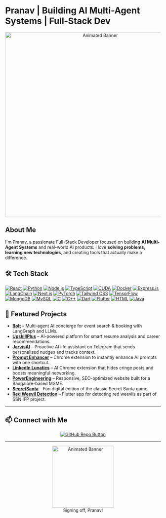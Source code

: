 # Pranav | Building AI Multi-Agent Systems | Full-Stack Dev

<div align="center">

<!-- Animated Banner -->
<img src="https://media4.giphy.com/media/v1.Y2lkPTc5MGI3NjExZTNtb2cxdW5vcGNzZXljeDRyMjdvaW55c2xicXBudWYwNDFtenBhbiZlcD12MV9pbnRlcm5hbF9naWZfYnlfaWQmY3Q9Zw/SfXCSWdTzkZxFaEnUR/giphy.gif" width="600" alt="Animated Banner">

</div>


## About Me

I'm Pranav, a passionate Full-Stack Developer focused on building **AI Multi-Agent Systems** and real-world AI products. I love **solving problems, learning new technologies**, and creating tools that actually make a difference. 

## 🛠️ Tech Stack

[![React](https://img.shields.io/badge/React-20232A?style=for-the-badge&logo=react&logoColor=61DAFB)](https://reactjs.org) 
[![Python](https://img.shields.io/badge/Python-3776AB?style=for-the-badge&logo=python&logoColor=white)](https://www.python.org/) 
[![Node.js](https://img.shields.io/badge/Node.js-339933?style=for-the-badge&logo=nodedotjs&logoColor=white)](https://nodejs.org/) 
[![TypeScript](https://img.shields.io/badge/TypeScript-007ACC?style=for-the-badge&logo=typescript&logoColor=white)](https://www.typescriptlang.org/) 
[![CUDA](https://img.shields.io/badge/CUDA-76B900?style=for-the-badge&logo=nvidia&logoColor=fff)]() 
[![Docker](https://img.shields.io/badge/Docker-2496ED?style=for-the-badge&logo=docker&logoColor=fff)]() 
[![Express.js](https://img.shields.io/badge/Express.js-404d59?style=for-the-badge&logo=express&logoColor=61DAFB)]() 
[![LangChain](https://img.shields.io/badge/LangChain-1c3c3c?style=for-the-badge&logo=langchain&logoColor=white)]() 
[![Next.js](https://img.shields.io/badge/Next.js-black?style=for-the-badge&logo=next.js&logoColor=white)]() 
[![PyTorch](https://img.shields.io/badge/PyTorch-ee4c2c?style=for-the-badge&logo=pytorch&logoColor=white)]() 
[![Tailwind CSS](https://img.shields.io/badge/Tailwind%20CSS-38B2AC?style=for-the-badge&logo=tailwind-css&logoColor=white)]() 
[![TensorFlow](https://img.shields.io/badge/TensorFlow-ff8f00?style=for-the-badge&logo=tensorflow&logoColor=white)]() 
[![MongoDB](https://img.shields.io/badge/MongoDB-4ea94b?style=for-the-badge&logo=mongodb&logoColor=white)]() 
[![MySQL](https://img.shields.io/badge/MySQL-4479A1?style=for-the-badge&logo=mysql&logoColor=fff)]() 
[![C](https://img.shields.io/badge/C-00599C?style=for-the-badge&logo=c&logoColor=white)]() 
[![C++](https://img.shields.io/badge/C++-00599C?style=for-the-badge&logo=c%2B%2B&logoColor=white)]() 
[![Dart](https://img.shields.io/badge/Dart-0175C2?style=for-the-badge&logo=dart&logoColor=white)]() 
[![Flutter](https://img.shields.io/badge/Flutter-02569B?style=for-the-badge&logo=flutter&logoColor=fff)]() 
[![HTML](https://img.shields.io/badge/HTML-E34F26?style=for-the-badge&logo=html5&logoColor=white)]() 
[![Java](https://img.shields.io/badge/Java-ED8B00?style=for-the-badge&logo=openjdk&logoColor=white)]() 



 


## 🚀 Featured Projects

- **[Bolt](https://github.com/pranav-dp/fanpitfinal)** – Multi-agent AI concierge for event search & booking with LangGraph and LLMs.  
- **[UpskillPlus](https://github.com/pranav-dp/upskill)** – AI-powered platform for smart resume analysis and career recommendations.  
- **[JarvisAI](https://github.com/pranav-dp/JarvisAI)** – Proactive AI life assistant on Telegram that sends personalized nudges and tracks context.  
- **[Prompt Enhancer](https://github.com/pranav-dp/prompt-enhancer)** – Chrome extension to instantly enhance AI prompts with one shortcut.  
- **[LinkedIn Lunatics](https://github.com/pranav-dp/linkedin-lunatics)** – AI Chrome extension that hides cringe posts and boosts meaningful networking.  
- **[PowerEngineering](https://github.com/pranav-dp/PowerEngineering)** – Responsive, SEO-optimized website built for a Bangalore-based MSME.  
- **[SecretSanta](https://github.com/pranav-dp/secretSanta)** – Fun digital edition of the classic Secret Santa game.  
- **[Red Weevil Detection](https://github.com/pranav-dp/reddd)** – Flutter app for detecting red weevils as part of SSN IFP project.  

---

## 📫 Connect with Me

<p align="center">
<a href="https://github.com/pranav-dp" target="_blank">
    <img src="https://img.shields.io/badge/GitHub-Check%20out%20my%20repos-181717?style=for-the-badge&logo=github&logoColor=white" alt="GitHub Repo Button">
</a>
</p>

---

<div align="center">
<img src="https://media4.giphy.com/media/v1.Y2lkPTc5MGI3NjExZzRzNmdjNTI0eDlkMzlrN214eDF3anhzMTJkZWJsY24xNG5vbWtjdyZlcD12MV9pbnRlcm5hbF9naWZfYnlfaWQmY3Q9Zw/0mSbmyxpgBhNfliH1p/giphy.gif" width="200" alt="Animated Banner">
<br>
Signing off, Pranav!  
</div>
